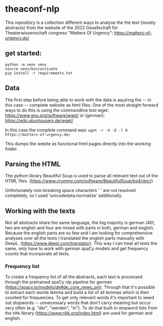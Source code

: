 # theaconf-nlp

This repository is a collection different ways to analyse the the text (mostly abstracts) from the website of the 2022 Gesellschaft für Theaterwissenschaft congress "Matters Of Urgency": https://matters-of-urgency.de/

## get started:
```
python -m venv venv
source venv/bin/activate
pip install -r requirements.txt
```

## Data

The first step before being able to work with the data is aquiring the -- in this case -- complete website as html files. One of the most straight forward ways to do this is using the commandline tool wget: https://www.gnu.org/software/wget/ or (german): https://wiki.ubuntuusers.de/wget/

In this case the complete command was: `wget -r -k -E -l 8 https://matters-of-urgency.de/`

This dumps the webite as functional html pages directly into the working folder.

## Parsing the HTML

The python library Beautiful Soup is used to parse all relevant text out of the HTML files. (https://www.crummy.com/software/BeautifulSoup/bs4/doc/)

Unfortunately non-breaking space characters '&nbsp;' are not resolved completely, so I used 'unicodedata.normalize' additionally.

## Working with the texts

Not all abstracts share the same language, the big majority is german (40), two are english and four are mixed with parts in both, german and english. Because the english parts are so few and I am looking for comprehensive analyses over all the texts I translated the english parts manually with DeepL. (https://www.deepl.com/translator). This way I can treat all texts the same, only have to work with german spaCy models and get frequency counts that incorporate all texts.

### Frequency list

To create a frequency list of all the abstracts, each text is processed through the pretrained spaCy nlp pipeline for german (https://spacy.io/models/de#de_core_news_sm). Through that it's possible to extract each words lemma and build a list of all lemmas which is then counted for frequencies. To get only relevant words it's important to weed out stopwords -- unnecessary words that don't carry meaning but occur very often (e.g. "der", "werden", "in"). To do that built-in stopword lists from the nltk library (https://www.nltk.org/index.html) are used for german and english. 
